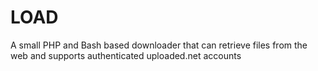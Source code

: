 # LOAD
A small PHP and Bash based downloader that can retrieve files from the web and supports authenticated uploaded.net accounts
